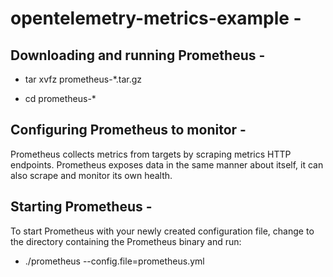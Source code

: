 # opentelemetry-metrics-example -

## Downloading and running Prometheus - 

- tar xvfz prometheus-*.tar.gz

- cd prometheus-*

## Configuring Prometheus to monitor -
Prometheus collects metrics from targets by scraping metrics HTTP endpoints. 
Prometheus exposes data in the same manner about itself, it can also scrape and monitor its own health.

## Starting Prometheus -
To start Prometheus with your newly created configuration file, change to the directory containing the Prometheus binary and run:

- ./prometheus --config.file=prometheus.yml 


